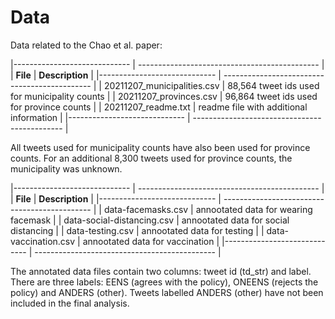 # Data 

Data related to the Chao et al. paper:

|----------------------------- | --------------------------------------------- |
| **File**                     | **Description**                               |
|----------------------------- | --------------------------------------------- |
| 20211207\_municipalities.csv | 88,564 tweet ids used for municipality counts |
| 20211207\_provinces.csv      | 96,864 tweet ids used for province counts     |
| 20211207\_readme.txt         | readme file with additional information       |
|----------------------------- | --------------------------------------------- |

All tweets used for municipality counts have also been used for province counts.
For an additional 8,300 tweets used for province counts, the municipality was unknown.

|----------------------------- | --------------------------------------------- |
| **File**                     | **Description**                               |
|----------------------------- | --------------------------------------------- |
| data-facemasks.csv           | annootated data for wearing facemask          |
| data-social-distancing.csv   | annootated data for social distancing         |
| data-testing.csv             | annootated data for testing                   |
| data-vaccination.csv         | annootated data for vaccination               |
|----------------------------- | --------------------------------------------- |

The annotated data files contain two columns: tweet id (td\_str) and label. There are 
three labels: EENS (agrees with the policy), ONEENS (rejects the policy) and ANDERS
(other). Tweets labelled ANDERS (other) have not been included in the final analysis.

